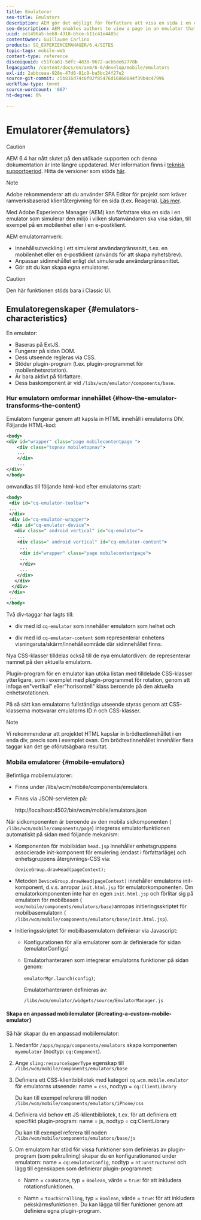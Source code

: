 ```yaml
---
title: Emulatorer
seo-title: Emulators
description: AEM gör det möjligt för författare att visa en sida i en emulator som simulerar den miljö i vilken slutanvändaren ska visa sidan
seo-description: AEM enables authors to view a page in an emulator that simulates the environment in which an end-user will view the page
uuid: ee1496a5-be68-4318-b5ce-b11c41e4485c
contentOwner: Guillaume Carlino
products: SG_EXPERIENCEMANAGER/6.4/SITES
topic-tags: mobile-web
content-type: reference
discoiquuid: c51fca81-5dfc-4838-9672-acb6de62778b
legacypath: /content/docs/en/aem/6-0/develop/mobile/emulators
exl-id: 2abbceaa-928e-47d8-81c9-ba5bc24f27e2
source-git-commit: c5b816d74c6f02f85476d16868844f39b4c47996
workflow-type: tm+mt
source-wordcount: '667'
ht-degree: 0%

---
```


# Emulatorer{#emulators}

>[!CAUTION]
>
>AEM 6.4 har nått slutet på den utökade supporten och denna dokumentation är inte längre uppdaterad. Mer information finns i [teknisk supportperiod](https://helpx.adobe.com/support/programs/eol-matrix.html). Hitta de versioner som stöds [här](https://experienceleague.adobe.com/docs/).

>[!NOTE]
>
>Adobe rekommenderar att du använder SPA Editor för projekt som kräver ramverksbaserad klientåtergivning för en sida (t.ex. Reagera). [Läs mer](/help/sites-developing/spa-overview.md).

Med Adobe Experience Manager (AEM) kan författare visa en sida i en emulator som simulerar den miljö i vilken slutanvändaren ska visa sidan, till exempel på en mobilenhet eller i en e-postklient.

AEM emulatorramverk:

* Innehållsutveckling i ett simulerat användargränssnitt, t.ex. en mobilenhet eller en e-postklient (används för att skapa nyhetsbrev).
* Anpassar sidinnehållet enligt det simulerade användargränssnittet.
* Gör att du kan skapa egna emulatorer.

>[!CAUTION]
>
>Den här funktionen stöds bara i Classic UI.

## Emulatoregenskaper {#emulators-characteristics}

En emulator:

* Baseras på ExtJS.
* Fungerar på sidan DOM.
* Dess utseende regleras via CSS.
* Stöder plugin-program (t.ex. plugin-programmet för mobilenhetsrotation).
* Är bara aktivt på författare.
* Dess baskomponent är vid `/libs/wcm/emulator/components/base`.

### Hur emulatorn omformar innehållet {#how-the-emulator-transforms-the-content}

Emulatorn fungerar genom att kapsla in HTML innehåll i emulatorns DIV. Följande HTML-kod:

```xml
<body>
<div id="wrapper" class="page mobilecontentpage ">
    <div class="topnav mobiletopnav">
    ...
    </div>
    ...
</div>
</body>
```

omvandlas till följande html-kod efter emulatorns start:

```xml
<body>
 <div id="cq-emulator-toolbar">
 ...
 </div>
 <div id="cq-emulator-wrapper">
  <div id="cq-emulator-device">
   <div class=" android vertical" id="cq-emulator">
    ...
    <div class=" android vertical" id="cq-emulator-content">
     ...
     <div id="wrapper" class="page mobilecontentpage">
     ...
     </div>
     ...
    </div>
   </div>
  </div>
 </div>
 ...
</body>
```

Två div-taggar har lagts till:

* div med id `cq-emulator` som innehåller emulatorn som helhet och

* div med id `cq-emulator-content` som representerar enhetens visningsruta/skärm/innehållsområde där sidinnehållet finns.

Nya CSS-klasser tilldelas också till de nya emulatordiven: de representerar namnet på den aktuella emulatorn.

Plugin-program för en emulator kan utöka listan med tilldelade CSS-klasser ytterligare, som i exemplet med plugin-programmet för rotation, genom att infoga en&quot;vertikal&quot; eller&quot;horisontell&quot; klass beroende på den aktuella enhetsrotationen.

På så sätt kan emulatorns fullständiga utseende styras genom att CSS-klasserna motsvarar emulatorns ID:n och CSS-klasser.

>[!NOTE]
>
>Vi rekommenderar att projektet HTML kapslar in brödtextinnehållet i en enda div, precis som i exemplet ovan. Om brödtextinnehållet innehåller flera taggar kan det ge oförutsägbara resultat.

### Mobila emulatorer {#mobile-emulators}

Befintliga mobilemulatorer:

* Finns under /libs/wcm/mobile/components/emulators.
* Finns via JSON-servleten på:

   http://localhost:4502/bin/wcm/mobile/emulators.json

När sidkomponenten är beroende av den mobila sidkomponenten ( `/libs/wcm/mobile/components/page`) integreras emulatorfunktionen automatiskt på sidan med följande mekanism:

* Komponenten för mobilsidan `head.jsp` innehåller enhetsgruppens associerade init-komponent för emulering (endast i författarläge) och enhetsgruppens återgivnings-CSS via:

   `deviceGroup.drawHead(pageContext);`

* Metoden `DeviceGroup.drawHead(pageContext)` innehåller emulatorns init-komponent, d.v.s. anropar `init.html.jsp` för emulatorkomponenten. Om emulatorkomponenten inte har en egen `init.html.jsp` och förlitar sig på emulatorn för mobilbasen ( `wcm/mobile/components/emulators/base)`anropas initieringsskriptet för mobilbasemulatorn ( `/libs/wcm/mobile/components/emulators/base/init.html.jsp`).

* Initieringsskriptet för mobilbasemulatorn definierar via Javascript:

   * Konfigurationen för alla emulatorer som är definierade för sidan (emulatorConfigs)
   * Emulatorhanteraren som integrerar emulatorns funktioner på sidan genom:

      `emulatorMgr.launch(config)`;

      Emulatorhanteraren definieras av:

      `/libs/wcm/emulator/widgets/source/EmulatorManager.js`

#### Skapa en anpassad mobilemulator {#creating-a-custom-mobile-emulator}

Så här skapar du en anpassad mobilemulator:

1. Nedanför `/apps/myapp/components/emulators` skapa komponenten `myemulator` (nodtyp: `cq:Component`).

1. Ange `sling:resourceSuperType` egenskap till `/libs/wcm/mobile/components/emulators/base`

1. Definiera ett CSS-klientbibliotek med kategori `cq.wcm.mobile.emulator` för emulatorns utseende: name = `css`, nodtyp = `cq:ClientLibrary`

   Du kan till exempel referera till noden `/libs/wcm/mobile/components/emulators/iPhone/css`

1. Definiera vid behov ett JS-klientbibliotek, t.ex. för att definiera ett specifikt plugin-program: name = js, nodtyp = cq:ClientLibrary

   Du kan till exempel referera till noden `/libs/wcm/mobile/components/emulators/base/js`

1. Om emulatorn har stöd för vissa funktioner som definieras av plugin-program (som pekrullning) skapar du en konfigurationsnod under emulatorn: name = `cq:emulatorConfig`, nodtyp = `nt:unstructured` och lägg till egenskapen som definierar plugin-programmet:

   * Namn = `canRotate`, typ = `Boolean`, värde = `true`: för att inkludera rotationsfunktionen.

   * Namn = `touchScrolling`, typ = `Boolean`, värde = `true`: för att inkludera pekskärmsfunktionen.
   Du kan lägga till fler funktioner genom att definiera egna plugin-program.
